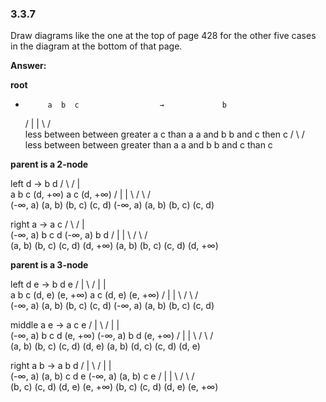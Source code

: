 ### 3.3.7

Draw diagrams like the one at the top of page 428 for the other five cases in the diagram at the bottom of that page.


**Answer:**

**root**

*          a  b  c                  →             b
  /      |       |       \                  /          \
   less  between  between  greater          a              c
  than a a and b  b and c  then c        /     \       /       \
                                      less  between between  greater
                                     than a a and b b and c  than c

**parent is a 2-node**


left            d                  →                 b  d
             /        \                            /           |  \
           a  b  c     (d, +∞)                    a            c  (d, +∞)
      /   |       |   \                          / \          / \
(-∞, a) (a, b) (b, c) (c, d)              (-∞, a) (a, b) (b, c) (c, d)



right       a                      →                 a c
      /          \                             /   |          \
   (-∞, a)        b c d                  (-∞, a)   b           d
            / |           | \                     / \          / \
       (a, b) (b, c) (c, d) (d, +∞)         (a, b) (b, c) (c, d) (d, +∞)



**parent is a 3-node**



left                  d e          →                       b d e
                /        |     \                   /           |   |      \
            a  b  c      (d, e) (e, +∞)          a             c   (d, e) (e, +∞)
       / |          | \                         / \           / \
(-∞, a) (a, b) (b, c) (c, d)              (-∞, a) (a, b) (b, c) (c, d)




middle             a e             →                      a c e
        /            |       \                      / |            | \
      (-∞, a)       b c d     (e, +∞)        (-∞, a)  b            d  (e, +∞)
              / |          | \                       / \          / \
        (a, b) (b, c) (c, d) (d, e)            (a, b) (d, c) (c, d) (d, e)




right       a b                    →                           a b d
         /   |    \                                    /  |     |          \
   (-∞, a) (a, b)       c d e                   (-∞, a) (a, b)  c           e
                  / |           | \                            / \         / \
             (b, c) (c, d) (d, e) (e, +∞)                (b, c) (c, d) (d, e) (e, +∞)

